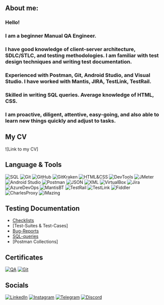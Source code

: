
## About me: 

### Hello! 

### I am a beginner Manual QA Engineer.

### I have good knowledge of client-server architecture, SDLC/STLC, and testing methodologies. I am familiar with test design techniques and writing test documentation.

### Experienced with Postman, Git, Android Studio, and Visual Studio. I have worked with Mantis, JIRA, TestLink, TestRail.

### Skilled in writing SQL queries. Average knowledge of HTML, CSS.

### I am proactive, diligent, attentive, easy-going, and also able to learn new things quickly and adjust to tasks.

## My CV
![Link to my CV]

## Language & Tools
![SQL](https://img.shields.io/badge/SQL-090909?style-for-the-badge&logo=none&logoColor)
![Git](https://img.shields.io/badge/Git-090909?style-for-the-badge&logo=Git&logoColor)
![GitHub](https://img.shields.io/badge/GitHub-090909?style-for-the-badge&logo=GitHub&logoColor)
![GitKraken](https://img.shields.io/badge/GitKraken-090909?style-for-the-badge&logo=GitKraken&logoColor)
![HTML&CSS](https://img.shields.io/badge/HTML&CSS-090909?style-for-the-badge&logo=html5&logoColor)
![DevTools](https://img.shields.io/badge/DevTools-090909?style-for-the-badge&logo=googlechrome&logoColor) 
![JMeter](https://img.shields.io/badge/JMeter-090909?style-for-the-badge&logo=apachejmeter&logoColor)
![Android Studio](https://img.shields.io/badge/AndroidStudio-090909?style-for-the-badge&logo=androidstudio&logoColor)
![Postman](https://img.shields.io/badge/Postman-090909?style-for-the-badge&logo=postman&logoColor=f76935)
![JSON](https://img.shields.io/badge/JSON-090909?style-for-the-badge&logo=json&logoColor)
![XML](https://img.shields.io/badge/XML-090909?style-for-the-badge&logo=xml&logoColor)
![VirtualBox](https://img.shields.io/badge/VirtualBox-090909?style-for-the-badge&logo=virtualbox&logoColor)
![Jira](https://img.shields.io/badge/Jira-090909?style-for-the-badge&logo=jira&logoColor=136be1)
![AzureDevOps](https://img.shields.io/badge/AzureDevOps-090909?style-for-the-badge&logo=azuredevops&logoColor=)
![MantisBT](https://img.shields.io/badge/MantisBT-090909?style-for-the-badge&logo=MantisBT&logoColor) 
![TestRail](https://img.shields.io/badge/TestRail-090909?style-for-the-badge&logo=testrail&logoColor)
![TestLink](https://img.shields.io/badge/TestLink-090909?style-for-the-badge&logo=testlink&logoColor)
![Fiddler](https://img.shields.io/badge/Fiddler-090909?style-for-the-badge&logo=fiddlerl&logoColor)
![CharlesProxy](https://img.shields.io/badge/CharlesProxy-090909?style-for-the-badge&logo=charlesproxy&logoColor)
![iMazing](https://img.shields.io/badge/iMazing-090909?style-for-the-badge&logo=imazing&logoColor)


## Testing Documentation 
- [Checklists](https://github.com/highlearner/checklists)
- [Test-Suites & Test-Cases]
- [Bug-Reports](https://github.com/highlearner/Bugs-Mantis-BT)
- [SQL-queries](https://github.com/highlearner/SQL-queries)
- [Postman Collections]

## Certificates
[![QA](https://img.shields.io/badge/QA._«The_Fundamentals_of_Software_Testing»-090909?style-for-the-badge&logo=QA&logoColor)](https://drive.google.com/file/d/1WPAo38MgQUfjCqFPOkEo4IwqamWs3HMV/view?usp=drive_link)
[![Git](https://img.shields.io/badge/Git._«Git_from_A_to_Z»-090909?style-for-the-badge&logo=git&logoColor)](https://drive.google.com/file/d/1GGMYcucHXNRQEQKfmbiScqK94uHmtS6U/view?usp=drive_link)


## Socials
[![LinkedIn](https://img.shields.io/badge/LinkedIn-090909?style-for-the-badge&logo=LinkedIn&logoColor)](https://www.linkedin.com/in/andriy-telvak-1870b725b/)
[![Instagram](https://img.shields.io/badge/Instagram-090909?style-for-the-badge&logo=Instagram&logoColor)](https://www.instagram.com/ewyyree_/?next=%2F)
[![Telegram](https://img.shields.io/badge/Telegram-090909?style-for-the-badge&logo=Telegram&logoColor)]()
[![Discord](https://img.shields.io/badge/Discord-090909?style-for-the-badge&logo=discord&logoColor)]()

